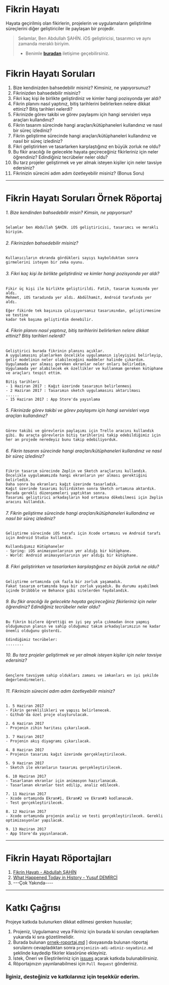# Fikrin Hayatı
Hayata geçirilmiş olan fikirlerin, projelerin ve uygulamaların geliştirilme süreçlerini diğer geliştiriciler ile paylaşan bir projedir.

> Selamlar, Ben Abdullah ŞAHİN. iOS geliştiricisi, tasarımcı ve aynı zamanda meraklı biriyim.
> * Benimle [**buradan**](mailto:abdullah@kodaman.io) iletişime geçebilirsiniz.


# Fikrin Hayatı Soruları

1. Bize kendinizden bahsedebilir misiniz? Kimsiniz, ne yapıyorsunuz?
2. Fikrinizden bahsedebilir misiniz?
3. Fikri kaç kişi ile birlikte geliştirdiniz ve kimler hangi pozisyonda yer aldı?
4. Fikrin planını nasıl yaptınız, bitiş tarihlerini belirlerken nelere dikkat ettiniz? Bitiş tarihleri nelerdi?
5. Fikrinizde görev takibi ve görev paylaşımı için hangi servisleri veya araçları kullandınız?
6. Fikrin tasarım sürecinde hangi araçları/kütüphaneleri kullandınız ve nasıl bir süreç izlediniz?
7. Fikrin geliştirme sürecinde hangi araçları/kütüphaneleri kullandınız ve nasıl bir süreç izlediniz?
8. Fikri geliştirirken ve tasarlarken karşılaştığınız en büyük zorluk ne oldu?
9. Bu fikir aracılığı ile gelecekte hayata geçireceğiniz fikirleriniz için neler öğrendiniz? Edindiğiniz tecrübeler neler oldu?
10. Bu tarz projeler geliştirmek ve yer almak isteyen kişiler için neler tavsiye edersiniz?
11. Fikrinizin sürecini adım adım özetleyebilir misiniz? (Bonus Soru)

***

# Fikrin Hayatı Soruları Örnek Röportaj

###### 1. Bize kendinden bahsedebilir misin? Kimsin, ne yapıyorsun?
```
Selamlar ben Abdullah ŞAHİN. iOS geliştiricisi, tasarımcı ve meraklı biriyim.
```

###### 2. Fikrinizden bahsedebilir misiniz?
```
Kullanıcıların ekranda gördükleri sayıyı kaybolduktan sonra girmelerini isteyen bir zeka oyunu.
```

###### 3. Fikri kaç kişi ile birlikte geliştirdiniz ve kimler hangi pozisyonda yer aldı?
```
Fikir üç kişi ile birlikte geliştirildi. Fatih, tasarım kısmında yer aldı.
Mehmet, iOS taradında yer aldı. Abdülhamit, Android tarafında yer aldı.

Eğer fikirde tek başınıza çalışıyorsanız tasarımından, geliştirmesine ve testine
kadar tek başıma geliştirdim denebilir.
```

###### 4. Fikrin planını nasıl yaptınız, bitiş tarihlerini belirlerken nelere dikkat ettiniz? Bitiş tarihleri nelerdi?
```
Geliştirici burada fikrinin planını açıklar.
A uygulamasını planlarken öncelikle uygulamanın işleyişini belirleyip, gelir modelinin neler olabileceğini maddeler halinde çıkardım.
Uygulamada yer alması gereken ekranlar neler onları belirledim.
Uygulamada yer alabilecek ek özellikler ve kullanmam gereken kütüphane ve araçları tespit ettim.

Bitiş tarihleri
- 1 Haziran 2017 : Kağıt üzerinde tasarımın belirlenmesi
- 2 Haziran 2017 : Tasarımın sketch uygulamasını aktarılması
......
- 15 Haziran 2017 : App Store'da yayınlama
```

###### 5. Fikrinizde görev takibi ve görev paylaşımı için hangi servisleri veya araçları kullandınız?
```
Görev takibi ve görevlerin paylaşımı için Trello aracını kullandık gibi. Bu araçta görevlerin bitiş tarihlerini takip edebildiğimiz için her an projede neredeyiz bunu takip edebiliyorduk.
```

###### 6. Fikrin tasarım sürecinde hangi araçları/kütüphaneleri kullandınız ve nasıl bir süreç izlediniz?
```
Fikrin tasarım sürecinde Zeplin ve Sketch araçlarını kullandık.
Öncelikle uygulamamızda hangi ekranların yer alması gerektiğini belirledik.
Daha sonra bu ekranları kağıt üzerinde tasarladık.
Kağıt üzerinde tasarımı bitirdikten sonra Sketch ortamına aktardık. Burada gerekli düzenşemeleri yaptıktan sonra.
Tasarımı geliştirici arkadaşların kod ortamına dökebilmesi için Zeplin aracını kullandık.
```

###### 7. Fikrin geliştirme sürecinde hangi araçları/kütüphaneleri kullandınız ve nasıl bir süreç izlediniz?
```
Geliştirme sürecinde iOS tarafı için Xcode ortamını ve Android tarafı için Android Studio kullandık.

Kullandığımız Kütüphaneler
- Spring: iOS animasyonlarının yer aldığı bir kütüphane.
- World: Android animasyonlarının yer aldığı bir kütüphane.
```

###### 8. Fikri geliştirirken ve tasarlarken karşılaştığınız en büyük zorluk ne oldu?
```
Geliştirme ortamında çok fazla bir zorluk yaşamadık.
Fakat tasarım ortamında baya bir zorluk yaşadık. Bu durumu aşabilmek içinde Dribbble ve Behance gibi sitelerden faydalandık.
```

###### 9. Bu fikir aracılığı ile gelecekte hayata geçireceğiniz fikirleriniz için neler öğrendiniz? Edindiğiniz tecrübeler neler oldu?
```
Bu fikrin bizlere öğrettiği en iyi şey yola çıkmadan önce yapmış olduğumuzun planın ve sahip olduğumuz takım arkadaşlarımızın ne kadar önemli olduğunu gösterdi.

Edindiğimiz tecrübeler:
........
```

###### 10. Bu tarz projeler geliştirmek ve yer almak isteyen kişiler için neler tavsiye edersiniz?
```
Gençlere tavsiyem sahip oldukları zamanı ve imkanları en iyi şekilde değerlendirmeleri.
```

###### 11. Fikrinizin sürecini adım adım özetleyebilir misiniz?
```
1. 5 Haziran 2017
- Fikrin gereklilikleri ve yapısı belirlenecek.
- Github'da özel proje oluşturulacak.

2. 6 Haziran 2017
- Projenin zihin haritası çıkarılacak.

3. 7 Haziran 2017
- Projenin akış diyagramı çıkarılacak.

4. 8 Haziran 2017
- Projenin tasarımı kağıt üzerinde gerçekleştirilecek.

5. 9 Haziran 2017
- Sketch ile ekranların tasarımı gerçekleştirilecek.

6. 10 Haziran 2017
- Tasarlanan ekranlar için animasyon hazırlanacak.
- Tasarlanan ekranlar test edilip, analiz edilecek.

7. 11 Haziran 2017
- Xcode ortamında Ekran#1, Ekran#2 ve Ekran#3 kodlanacak.
- Test gerçekleştirilecek.

8. 12 Haziran 2017
- Xcode ortamında projenin analiz ve testi gerçekleştirilecek. Gerekli optimizasyonlar yapılacak.

9. 13 Haziran 2017
- App Store'da yayınlanacak.
```
***

# Fikrin Hayatı Röportajları
1. [Fikrin Hayatı - Abdullah ŞAHİN](https://github.com/mrabdullahsahin/fikrin-hayati/blob/master/fikirler/fikrin-hayati-abdullah-sahin.md)
2. [What Happened Today in History - Yusuf DEMİRCİ](https://github.com/mrabdullahsahin/fikrin-hayati/blob/master/fikirler/what-happened-today-in-history-yusuf-demirci.md)
3. ---Çok Yakında----

***

# Katkı Çağrısı
Projeye katkıda bulunurken dikkat edilmesi gereken hususlar;
1. Projeniz, Uygulamanız veya Fikriniz için burada ki soruları cevaplarken yukarıda ki sıra gözetilmelidir.
2. Burada bulunan [ornek-roportaj.md](https://github.com/mrabdullahsahin/fikrin-hayati/blob/master/ornek-roportaj.md)
] dosyasında bulunan röportaj sorularını cevapladıktan sonra `projenizin-adi-adiniz-soyadiniz.md` şeklinde kaydedip fikirler klasörüne ekleyiniz.
3. İstek, Öneri ve Eleştirileriniz için [issues](https://github.com/mrabdullahsahin/fikrin-hayati/issues/new) açarak katkıda bulunabilirsiniz.
4. Röportajınızın yayınlanabilmesi için `Pull Request` gönderiniz.

### İlginiz, desteğiniz ve katkılarınız için teşekkür ederim.
